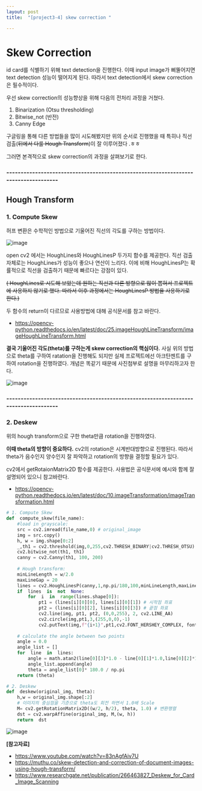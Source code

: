 ```yaml
---
layout: post
title:  "[project3-4] skew correction "

---
```


# Skew Correction
id card를 식별하기 위해 text detection을 진행한다. 
이때 input image가 삐뚤어지면  text detection 성능이 떨어지게 된다.
따라서 text detection에서 skew correction은 필수적이다.

우선 skew correction의 성능향상을 위해 다음의 전처리 과정을 거쳤다.
 1.  Binarization (Otsu thresholding)
 2.  Bitwise_not (반전)
 3.  Canny Edge 

구글링을 통해 다른 방법들을 많이 시도해봤지만 위의 순서로 진행했을 때 특히나 직선검출(~~뒤에서 다룰 Hough Transform~~)이 잘 이루어졌다 .ㅎㅎ
 
 그러면 본격적으로 skew correction의 과정을 살펴보기로 한다.

### -----------------------------------------------------------------------------------
## Hough Transform
### 1.  Compute Skew
허프 변환은 수학적인 방법으로 기울어진 직선의 각도를 구하는 방법이다.

![image](https://user-images.githubusercontent.com/86705085/145962232-c0764e81-3f5f-4b15-8200-3788fe80e492.png)

open cv2 에서는  HoughLines와 HoughLinesP 두가지 함수를 제공한다.
직선 검출 자체로는 HoughLines가 성능이 좋으나 연산이 느리다.
이에 비해 HoughLinesP는 확률적으로 직선을 검출하기 때문에 빠르다는 강점이 있다.

~~( HoughLines로 시도해 보았는데 원하는 직선과 다른 방향으로 많이 뽑혀서 프로젝트에 사용하지 않기로 했다. 따라서 이후 과정에서는 HoughLinesP 방법을 사용하기로 한다.)~~

두 함수의 return이 다르므로 사용방법에 대해 공식문서를 참고 바란다.

 - https://opencv-python.readthedocs.io/en/latest/doc/25.imageHoughLineTransform/imageHoughLineTransform.html
 
 
**결국 기울어진 각도(theta)를 구하는게 skew correction의 핵심이다.**
사실 위의 방법으로 theta를 구하여 ratation을 진행해도 되지만
실제 프로젝트에선 아크탄젠트를 구하여 rotation을 진행하였다.
개념은 똑같기 때문에 사진첨부로 설명을 마무리하고자 한다.

![image](https://user-images.githubusercontent.com/86705085/145962843-c0c32817-dbee-4250-8991-7d9454e3c31b.png)


### -----------------------------------------------------------------------------------

### 2. Deskew
위의 hough transform으로 구한 theta만큼 rotation을 진행하였다. 

**이때 theta의 방향이 중요하다.**  cv2의 rotation은 시계반대방향으로 진행된다.
따라서 theta가 음수인지 양수인지 잘 파악하고 rotation의 방향을 결정할 필요가 있다.

cv2에서 getRotaionMatrix2D 함수를 제공한다.
사용법은 공식문서에 예시와 함께 잘 설명되어 있으니 참고바란다.

 - https://opencv-python.readthedocs.io/en/latest/doc/10.imageTransformation/imageTransformation.html


```python
# 1. Compute Skew
def  compute_skew(file_name):
	#load in grayscale:
	src = cv2.imread(file_name,0) # original_image
	img = src.copy()
	h, w = img.shape[0:2]
	_,th1 = cv2.threshold(img,0,255,cv2.THRESH_BINARY|cv2.THRESH_OTSU)
	cv2.bitwise_not(th1, th1)
	canny = cv2.Canny(th1, 100, 200)
	
	# Hough transform:
	minLineLength = w/2.0
	maxLineGap = 20
	lines = cv2.HoughLinesP(canny,1,np.pi/180,100,minLineLength,maxLineGap)
	if  lines  is  not  None:
		for  i  in  range(lines.shape[0]):
			pt1 = (lines[i][0][0], lines[i][0][1]) # 시작점 좌표
			pt2 = (lines[i][0][2], lines[i][0][3]) # 끝점 좌표
			cv2.line(img, pt1, pt2, (0,0,255), 2, cv2.LINE_AA)
			cv2.circle(img,pt1,3,(255,0,0),-1)
			cv2.putText(img,f"{i+1}",pt1,cv2.FONT_HERSHEY_COMPLEX, fontScale=0.5, color=(255,0,0), thickness=1)
		  
	# calculate the angle between two points
	angle = 0.0
	angle_list = []
	for  line  in  lines:
		angle = math.atan2(line[0][3]*1.0 - line[0][1]*1.0,line[0][2]*1.0 - line[0][0]*1.0)
		angle_list.append(angle)
		theta = angle_list[0]* 180.0 / np.pi
	return (theta)

# 2. Deskew
def  deskew(original_img, theta):
	h,w = original_img.shape[:2]
	# 이미지의 중심점을 기준으로 theta도 회전 하면서 1.0배 Scale
	M= cv2.getRotationMatrix2D((w/2, h/2), theta, 1.0) # 변환행렬
	dst = cv2.warpAffine(original_img, M,(w, h))
	return  dst
```


![image](https://user-images.githubusercontent.com/86705085/145968187-ecc3af6c-3bc5-49ef-9a0f-3709da827bc1.png)






**[참고자료]**
 - https://www.youtube.com/watch?v=83nAgfAiv7U
 - https://muthu.co/skew-detection-and-correction-of-document-images-using-hough-transform/
 - https://www.researchgate.net/publication/266463827_Deskew_for_Card_Image_Scanning

